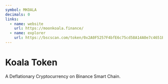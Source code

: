 ```yaml
---
symbol: MKOALA
decimals: 0
links:
  - name: website
    url: https://moonkoala.finance/
  - name: explorer
    url: https://bscscan.com/token/0x2A0F5257F4bfE6c75cd58A14A0e7c4651E2160DE
---
```


# Koala Token

A Deflationary Cryptocurrency on Binance Smart Chain.
